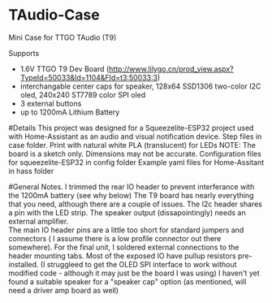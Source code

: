 # TAudio-Case
Mini Case for TTGO TAudio (T9)

Supports
- 1.6V TTGO T9 Dev Board (http://www.lilygo.cn/prod_view.aspx?TypeId=50033&Id=1104&FId=t3:50033:3)
- interchangable center caps for speaker, 128x64 SSD1306 two-color I2C oled, 240x240 ST7789 color SPI oled
- 3 external buttons
- up to 1200mA Lithium Battery

#Details
This project was designed for a Squeezelite-ESP32 project used with Home-Assistant as an audio and visual notification device.
Step files in case folder.  Print with natural white PLA (translucent) for LEDs
NOTE:  The board is a sketch only.  Dimensions may not be accurate.
Configuration files for squeezelite-ESP32 in config folder
Example yaml files for Home-Assitant in hass folder

#General Notes.
I trimmed the rear IO header to prevent interferance with the 1200mA battery (see why below)
The T9 board has nearly everything that you need, although there are a couple of issues.
  The I2c header shares a pin with the LED strip.
  The speaker output (dissapointingly) needs an external amplifier.    
  The main IO header pins are a little too short for standard jumpers and connectors ( I assume there is a low profile connector out there somewhere). For the final unit, I soldered  external connections to the header mounting tabs.
  Most of the exposed IO have pullup resistors pre-installed. (I struggleed to get the OLED SPI interface to work without modified code - although it may just be the board I was using)
I haven't yet found a suitable speaker for a "speaker cap" option (as mentioned, will need a driver amp board as well)

